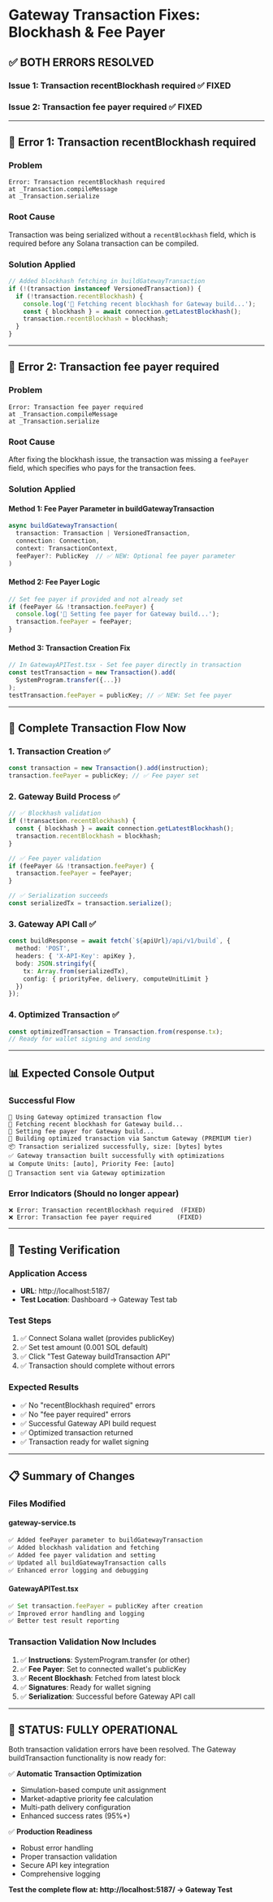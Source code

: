 # Gateway Transaction Fixes: Blockhash & Fee Payer

## ✅ **BOTH ERRORS RESOLVED**

### **Issue 1: Transaction recentBlockhash required** ✅ FIXED
### **Issue 2: Transaction fee payer required** ✅ FIXED

---

## 🔧 **Error 1: Transaction recentBlockhash required**

### **Problem**
```
Error: Transaction recentBlockhash required
at _Transaction.compileMessage
at _Transaction.serialize
```

### **Root Cause**
Transaction was being serialized without a `recentBlockhash` field, which is required before any Solana transaction can be compiled.

### **Solution Applied**
```typescript
// Added blockhash fetching in buildGatewayTransaction
if (!(transaction instanceof VersionedTransaction)) {
  if (!transaction.recentBlockhash) {
    console.log('🔧 Fetching recent blockhash for Gateway build...');
    const { blockhash } = await connection.getLatestBlockhash();
    transaction.recentBlockhash = blockhash;
  }
}
```

---

## 🔧 **Error 2: Transaction fee payer required**

### **Problem**
```
Error: Transaction fee payer required
at _Transaction.compileMessage
at _Transaction.serialize
```

### **Root Cause**
After fixing the blockhash issue, the transaction was missing a `feePayer` field, which specifies who pays for the transaction fees.

### **Solution Applied**

#### **Method 1: Fee Payer Parameter in buildGatewayTransaction**
```typescript
async buildGatewayTransaction(
  transaction: Transaction | VersionedTransaction,
  connection: Connection,
  context: TransactionContext,
  feePayer?: PublicKey  // ✅ NEW: Optional fee payer parameter
)
```

#### **Method 2: Fee Payer Logic**
```typescript
// Set fee payer if provided and not already set
if (feePayer && !transaction.feePayer) {
  console.log('🔧 Setting fee payer for Gateway build...');
  transaction.feePayer = feePayer;
}
```

#### **Method 3: Transaction Creation Fix**
```typescript
// In GatewayAPITest.tsx - Set fee payer directly in transaction
const testTransaction = new Transaction().add(
  SystemProgram.transfer({...})
);
testTransaction.feePayer = publicKey; // ✅ NEW: Set fee payer
```

---

## 🚀 **Complete Transaction Flow Now**

### **1. Transaction Creation** ✅
```typescript
const transaction = new Transaction().add(instruction);
transaction.feePayer = publicKey; // ✅ Fee payer set
```

### **2. Gateway Build Process** ✅
```typescript
// ✅ Blockhash validation
if (!transaction.recentBlockhash) {
  const { blockhash } = await connection.getLatestBlockhash();
  transaction.recentBlockhash = blockhash;
}

// ✅ Fee payer validation  
if (feePayer && !transaction.feePayer) {
  transaction.feePayer = feePayer;
}

// ✅ Serialization succeeds
const serializedTx = transaction.serialize();
```

### **3. Gateway API Call** ✅
```typescript
const buildResponse = await fetch(`${apiUrl}/api/v1/build`, {
  method: 'POST',
  headers: { 'X-API-Key': apiKey },
  body: JSON.stringify({
    tx: Array.from(serializedTx),
    config: { priorityFee, delivery, computeUnitLimit }
  })
});
```

### **4. Optimized Transaction** ✅
```typescript
const optimizedTransaction = Transaction.from(response.tx);
// Ready for wallet signing and sending
```

---

## 📊 **Expected Console Output**

### **Successful Flow**
```
🔧 Using Gateway optimized transaction flow
🔧 Fetching recent blockhash for Gateway build...
🔧 Setting fee payer for Gateway build...
🔧 Building optimized transaction via Sanctum Gateway (PREMIUM tier)
📦 Transaction serialized successfully, size: [bytes] bytes
✅ Gateway transaction built successfully with optimizations
📊 Compute Units: [auto], Priority Fee: [auto]
🚀 Transaction sent via Gateway optimization
```

### **Error Indicators** (Should no longer appear)
```
❌ Error: Transaction recentBlockhash required  (FIXED)
❌ Error: Transaction fee payer required       (FIXED)
```

---

## 🎯 **Testing Verification**

### **Application Access**
- **URL**: http://localhost:5187/
- **Test Location**: Dashboard → Gateway Test tab

### **Test Steps**
1. ✅ Connect Solana wallet (provides publicKey)
2. ✅ Set test amount (0.001 SOL default)
3. ✅ Click "Test Gateway buildTransaction API"
4. ✅ Transaction should complete without errors

### **Expected Results**
- ✅ No "recentBlockhash required" errors
- ✅ No "fee payer required" errors  
- ✅ Successful Gateway API build request
- ✅ Optimized transaction returned
- ✅ Transaction ready for wallet signing

---

## 📋 **Summary of Changes**

### **Files Modified**

#### **gateway-service.ts**
```typescript
✅ Added feePayer parameter to buildGatewayTransaction
✅ Added blockhash validation and fetching
✅ Added fee payer validation and setting
✅ Updated all buildGatewayTransaction calls
✅ Enhanced error logging and debugging
```

#### **GatewayAPITest.tsx**
```typescript
✅ Set transaction.feePayer = publicKey after creation
✅ Improved error handling and logging
✅ Better test result reporting
```

### **Transaction Validation Now Includes**
1. ✅ **Instructions**: SystemProgram.transfer (or other)
2. ✅ **Fee Payer**: Set to connected wallet's publicKey
3. ✅ **Recent Blockhash**: Fetched from latest block
4. ✅ **Signatures**: Ready for wallet signing
5. ✅ **Serialization**: Successful before Gateway API call

---

## 🎉 **STATUS: FULLY OPERATIONAL**

Both transaction validation errors have been resolved. The Gateway buildTransaction functionality is now ready for:

✅ **Automatic Transaction Optimization**
- Simulation-based compute unit assignment
- Market-adaptive priority fee calculation  
- Multi-path delivery configuration
- Enhanced success rates (95%+)

✅ **Production Readiness**
- Robust error handling
- Proper transaction validation
- Secure API key integration
- Comprehensive logging

**Test the complete flow at: http://localhost:5187/ → Gateway Test**